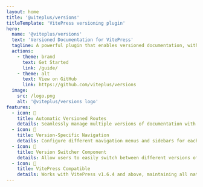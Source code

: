 ```yaml
---
layout: home
title: '@viteplus/versions'
titleTemplate: 'VitePress versioning plugin'
hero:
  name: '@viteplus/versions'
  text: 'Versioned Documentation for VitePress'
  tagline: A powerful plugin that enables versioned documentation, with automatic routes, sidebar & navigation per version.
  actions:
    - theme: brand
      text: Get Started
      link: /guide/
    - theme: alt
      text: View on GitHub
      link: https://github.com/viteplus/versions
  image:
    src: /logo.png
    alt: '@viteplus/versions logo'
features:
  - icon: 🔄
    title: Automatic Versioned Routes
    details: Seamlessly manage multiple versions of documentation with automatic route generation.
  - icon: 🧭
    title: Version-Specific Navigation
    details: Configure different navigation menus and sidebars for each version of your documentation.
  - icon: 🔄
    title: Version Switcher Component
    details: Allow users to easily switch between different versions of your documentation.
  - icon: 🚀
    title: VitePress Compatible
    details: Works with VitePress v1.6.4 and above, maintaining all native VitePress features.
---
```

